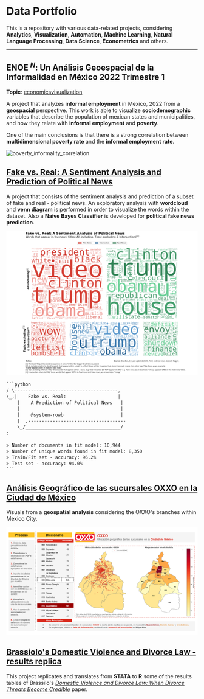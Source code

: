 # **Data Portfolio**

This is a repository with various data-related projects, considering **Analytics**, **Visualization**, **Automation**, **Machine Learning**, **Natural Language Processing**, **Data Science**, **Econometrics** and others.

---
## **ENOE $^N$: Un Análisis Geoespacial de la Informalidad en México 2022 Trimestre 1**

**Topic**: [economics](https://img.shields.io/badge/Economics-green)[visualization](https://img.shields.io/badge/Visualization-blue)

A project that analyzes **informal employment** in Mexico, 2022 from a **geospacial** perspective. This work is able to visualize **sociodemographic** variables that describe the population of mexican states and municipalities, and how they relate with **informal employment** and **poverty**.

One of the main conclusions is that there is a strong correlation between **multidimensional poverty rate** and the **informal employment rate**.

![poverty_informality_correlation](https://github.com/system-rowb/Data-Portfolio/tree/main/Visualization/GEO_Informalidad_Mexico/imgs/poverty_informality_correlation.PNG)

## [**Fake vs. Real: A Sentiment Analysis and Prediction of Political News**](https://github.com/system-rowb/Data-Portfolio/tree/main/NLP/Fake_news)

A project that consists of the sentiment analysis and prediction of a subset of fake and real - political news. An exploratory analysis with **wordcloud** and **venn diagram** is performed in order to visualize the words within the dataset. Also a **Naive Bayes Classifier** is developed for **political fake news prediction**.

![wordclouds_only](https://github.com/system-rowb/Data-Portfolio/blob/main/NLP/Fake_news/img/wordclouds_only.png)

    ```python
    / \--------------------------------------, 
    \_,|    Fake vs. Real:                   | 
        |    A Prediction of Political News   |
        |                                     |
        |    @system-rowb                     |
        |  ,------------------------------------
        \_/___________________________________/ 
    : 

    > Number of documents in fit model: 10,944
    > Number of unique words found in fit model: 8,350
    > Train/Fit set - accuracy: 96.2%
    > Test set - accuracy: 94.0%
    ```

## [**Análisis Geográfico de las sucursales OXXO en la Ciudad de México**](https://github.com/system-rowb/Data-Portfolio/tree/main/Visualization/GEOsucursales_OXXO)

Visuals from a **geospatial analysis** considering the OXXO's branches within Mexico City.

![onepager_OXXO](https://github.com/system-rowb/Data-Portfolio/blob/main/Visualization/GEOsucursales_OXXO/data/onepager_OXXO.png)

## [**Brassiolo's Domestic Violence and Divorce Law - results replica**](https://github.com/system-rowb/Data-Portfolio/tree/main/Econometrics/DiD_Brassiolo_replica)


This project replicates and translates from **STATA** to **R** some of the results tables of Brassilo's [*Domestic Violence and Divorce Law: When Divorce Threats Become Credible*](https://www.jstor.org/stable/26553209) paper.